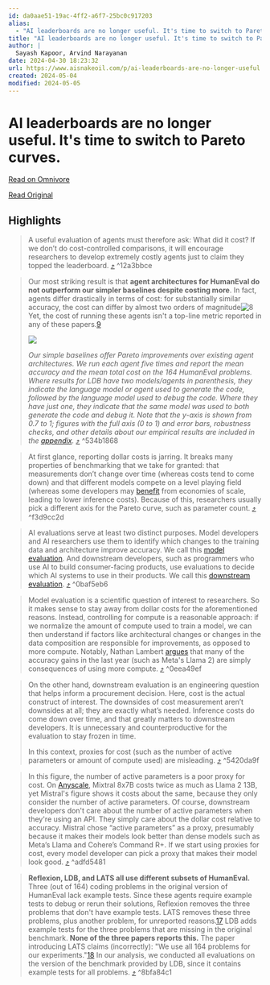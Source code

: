 ```yaml
---
id: da0aae51-19ac-4ff2-a6f7-25bc0c917203
alias:
  - "AI leaderboards are no longer useful. It's time to switch to Pareto curves."
title: "AI leaderboards are no longer useful. It's time to switch to Pareto curves."
author: |
  Sayash Kapoor, Arvind Narayanan
date: 2024-04-30 18:23:32
url: https://www.aisnakeoil.com/p/ai-leaderboards-are-no-longer-useful
created: 2024-05-04
modified: 2024-05-05
---
```


# AI leaderboards are no longer useful. It's time to switch to Pareto curves.

[Read on Omnivore](https://omnivore.app/me/https-www-aisnakeoil-com-p-ai-leaderboards-are-no-longer-useful-18f30086af7)

[Read Original](https://www.aisnakeoil.com/p/ai-leaderboards-are-no-longer-useful)

## Highlights

> A useful evaluation of agents must therefore ask: What did it cost? If we don’t do cost-controlled comparisons, it will encourage researchers to develop extremely costly agents just to claim they topped the leaderboard. [⤴️](https://omnivore.app/me/https-www-aisnakeoil-com-p-ai-leaderboards-are-no-longer-useful-18f30086af7#12a3bbce-143e-4e29-8f7c-1e9ffb916605)  ^12a3bbce

> Our most striking result is that **agent architectures for HumanEval do not outperform our simpler baselines despite costing more**. In fact, agents differ drastically in terms of cost: for substantially similar accuracy, the cost can differ by almost two orders of magnitude![8](https://www.aisnakeoil.com/p/ai-leaderboards-are-no-longer-useful#footnote-8-144156093) Yet, the cost of running these agents isn't a top-line metric reported in any of these papers.[9](https://www.aisnakeoil.com/p/ai-leaderboards-are-no-longer-useful#footnote-9-144156093)
> 
> [![](https://proxy-prod.omnivore-image-cache.app/628x0,sp5HSCEfIKgMl6EU9bDiZahRF7Lmb8MuMsK3ApTlrrr0/https://substackcdn.com/image/fetch/w_1456,c_limit,f_auto,q_auto:good,fl_progressive:steep/https%3A%2F%2Fsubstack-post-media.s3.amazonaws.com%2Fpublic%2Fimages%2Fdcb16a9f-29bd-47a4-813e-929685ce3fd8_1029x705.png)](https://substackcdn.com/image/fetch/f%5Fauto,q%5Fauto:good,fl%5Fprogressive:steep/https%3A%2F%2Fsubstack-post-media.s3.amazonaws.com%2Fpublic%2Fimages%2Fdcb16a9f-29bd-47a4-813e-929685ce3fd8%5F1029x705.png)
> 
> _Our simple baselines offer Pareto improvements over existing agent architectures. We run each agent five times and report the mean accuracy and the mean total cost on the 164 HumanEval problems. Where results for LDB have two models/agents in parenthesis, they indicate the language model or agent used to generate the code, followed by the language model used to debug the code. Where they have just one, they indicate that the same model was used to both generate the code and debug it. Note that the y-axis is shown from 0.7 to 1; figures with the full axis (0 to 1) and error bars, robustness checks, and other details about our empirical results are included in the [appendix](https://www.cs.princeton.edu/~sayashk/papers/ai-leaderboards-appendix.pdf)._ [⤴️](https://omnivore.app/me/https-www-aisnakeoil-com-p-ai-leaderboards-are-no-longer-useful-18f30086af7#534b1868-3a4c-4d52-b013-5d01f1885a9b)  ^534b1868

> At first glance, reporting dollar costs is jarring. It breaks many properties of benchmarking that we take for granted: that measurements don’t change over time (whereas costs tend to come down) and that different models compete on a level playing field (whereas some developers may [benefit](https://papers.nips.cc/paper%5Ffiles/paper/2023/file/d1a14493e5f84d6c6129414f0cd1a7c6-Paper-Conference.pdf) from economies of scale, leading to lower inference costs). Because of this, researchers usually pick a different axis for the Pareto curve, such as parameter count. [⤴️](https://omnivore.app/me/https-www-aisnakeoil-com-p-ai-leaderboards-are-no-longer-useful-18f30086af7#f3d9cc2d-1b3a-4d08-bc67-d1fa09e77f46)  ^f3d9cc2d

> AI evaluations serve at least two distinct purposes. Model developers and AI researchers use them to identify which changes to the training data and architecture improve accuracy. We call this [model evaluation](https://arxiv.org/pdf/2211.09110). And downstream developers, such as programmers who use AI to build consumer-facing products, use evaluations to decide which AI systems to use in their products. We call this [downstream evaluation](https://www.arthur.ai/product/bench). [⤴️](https://omnivore.app/me/https-www-aisnakeoil-com-p-ai-leaderboards-are-no-longer-useful-18f30086af7#0baf5eb6-247f-40de-a45e-6fef0a31d222)  ^0baf5eb6

> Model evaluation is a scientific question of interest to researchers. So it makes sense to stay away from dollar costs for the aforementioned reasons. Instead, controlling for compute is a reasonable approach: if we normalize the amount of compute used to train a model, we can then understand if factors like architectural changes or changes in the data composition are responsible for improvements, as opposed to more compute. Notably, Nathan Lambert [argues](https://www.interconnects.ai/p/compute-efficient-open-llms) that many of the accuracy gains in the last year (such as Meta's Llama 2) are simply consequences of using more compute. [⤴️](https://omnivore.app/me/https-www-aisnakeoil-com-p-ai-leaderboards-are-no-longer-useful-18f30086af7#0eea49ef-7c90-4961-81cd-8c701c9151b9)  ^0eea49ef

> On the other hand, downstream evaluation is an engineering question that helps inform a procurement decision. Here, cost is the actual construct of interest. The downsides of cost measurement aren’t downsides at all; they are exactly what’s needed. Inference costs do come down over time, and that greatly matters to downstream developers. It is unnecessary and counterproductive for the evaluation to stay frozen in time.
> 
> In this context, proxies for cost (such as the number of active parameters or amount of compute used) are misleading. [⤴️](https://omnivore.app/me/https-www-aisnakeoil-com-p-ai-leaderboards-are-no-longer-useful-18f30086af7#5420da9f-0a14-40a7-ae75-cbcaedcea855)  ^5420da9f

> In this figure, the number of active parameters is a poor proxy for cost. On [Anyscale](https://docs.endpoints.anyscale.com/pricing/), Mixtral 8x7B costs twice as much as Llama 2 13B, yet Mistral's figure shows it costs about the same, because they only consider the number of active parameters. Of course, downstream developers don't care about the number of active parameters when they're using an API. They simply care about the dollar cost relative to accuracy. Mistral chose “active parameters” as a proxy, presumably because it makes their models look better than dense models such as Meta’s Llama and Cohere’s Command R+. If we start using proxies for cost, every model developer can pick a proxy that makes their model look good. [⤴️](https://omnivore.app/me/https-www-aisnakeoil-com-p-ai-leaderboards-are-no-longer-useful-18f30086af7#adfd5481-e107-4d62-bcb1-644f4addf2ea)  ^adfd5481

> **Reflexion, LDB, and LATS all use different subsets of HumanEval.** Three (out of 164) coding problems in the original version of HumanEval lack example tests. Since these agents require example tests to debug or rerun their solutions, Reflexion removes the three problems that don't have example tests. LATS removes these three problems, plus another problem, for unreported reasons.[17](https://www.aisnakeoil.com/p/ai-leaderboards-are-no-longer-useful#footnote-17-144156093) LDB adds example tests for the three problems that are missing in the original benchmark. **None of the three papers reports this.** The paper introducing LATS claims (incorrectly): "We use all 164 problems for our experiments."[18](https://www.aisnakeoil.com/p/ai-leaderboards-are-no-longer-useful#footnote-18-144156093) In our analysis, we conducted all evaluations on the version of the benchmark provided by LDB, since it contains example tests for all problems. [⤴️](https://omnivore.app/me/https-www-aisnakeoil-com-p-ai-leaderboards-are-no-longer-useful-18f30086af7#8bfa84c1-62cc-4286-8e7a-0e89c748cb96)  ^8bfa84c1

